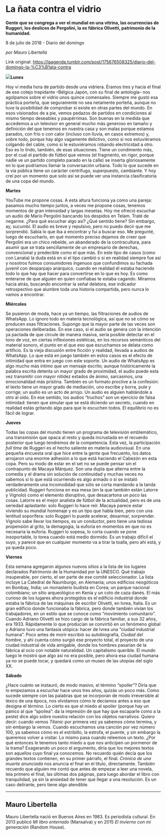 # La ñata contra el vidrio

**Gente que se congrega a ver el mundial en una vitrina, las ocurrencias de Ruggeri, los deslices de Pergolini, la ex fábrica Olivetti, patrimonio de la humanidad.**

8 de julio de 2018 - Diario del domingo

_por Mauro Libertella_

Link original: https://laagenda.tumblr.com/post/175676508325/diario-del-domingo-la-%C3%B1ata-contra

![](https://64.media.tumblr.com/1ae07641e8795cde160bac593dfcc16e/tumblr_pbh945CjAQ1u3lb1ko3_r1_1280.jpg)**Lunes**  

 
Hoy vi media hora de partido desde una vidriera. Éramos tres y hacia el final de ese cotejo trepidante –Bélgica Japón, con su final de antología– nos agolpamos sobre el vidrio unos quince comensales. Siempre me gustó esa práctica porteña, que seguramente no sea netamente porteña, aunque no tuve la posibilidad de comprobar si existe en otras partes del mundo. En esos visionados de a pie, vemos pedazos de partidos en condiciones al mismo tiempo deseables y paupérrimas. Son buenas en la medida que accedemos a un televisor en general mucho más generoso en tamaño y definición del que tenemos en nuestra casa y son malas porque estamos parados, con frío o con calor (incluso con lluvia, en casos extremos) y, sobre todo, porque hay algo vagamente delictivo, como si nos estuviéramos colgando del cable, como si le estuviéramos robando electricidad a otro. Eso es lo lindo, también, de esas situaciones. Tiene un condimento más, por el cual el partido de fútbol que vemos (el fragmento, en rigor, porque nadie ve un partido completo parado en la calle) se inserta gloriosamente en lo que podríamos llamar la conversación urbana. Todo lo que sucede en la vía pública tiene un carácter centrífugo, superpuesto, cambiante. Y hoy creí por un momento que solo así se puede ver una instancia clasificatoria de una copa del mundo.

**Martes**  

 
YouTube me propone cosas. A esta altura funciona ya como una pareja: pasamos mucho tiempo juntos, a veces me propone cosas, tenemos momentos de gran intensidad y largas mesetas. Hoy me ofreció escuchar un audio de Mario Pergolini bancando los despidos en Telam. Traté de negarme. ¿Para qué escuchar algo así? ¿Qué sentido tiene? Sin embargo, ay, sucumbí. El audio es breve y repulsivo, pero no puedo decir que me sorprendió. Sabía lo que iba a encontrar y fui a buscar eso. Me pregunté, luego de escucharlo, en qué momento preciso dejamos de creer que Pergolini era un chico rebelde, un abanderado de la contracultura, para asumir que se trata sencillamente de un empresario de derechas, convencional y predecible como el que más. En este tipo de casos (como con Lanata) la duda está en si el tipo cambió o si en realidad siempre fue así y nosotros fuimos consumidores ingenuos que confundimos su fachada juvenil con desparpajo anárquico, cuando en realidad él estaba haciendo todo lo que hay que hacer para convertirse en lo que es hoy. Es como enterarse de que alguien en quien confiabas te estaba cagando. Miramos hacia atrás, buscando encontrar la señal delatora, ese indicador retrospectivo que alumbre toda una historia compartida, pero nunca lo vamos a encontrar. 

**Miércoles**  

 
Se pusieron de moda, hace ya un tiempo, las filtraciones de audios de WhatsApp. Lo ignoro todo en materia tecnológica, así que no sé cómo se producen esas filtraciones. Supongo que la mayor parte de las veces son operaciones deliberadas. En ese caso, si el audio se genera con la intención ya pactada de que circule de manera masiva, sería posible detectar en el tono de voz, en ciertas inflexiones estéticas, en los recursos semánticos del material sonoro, el punto en el que eso que escuchamos se delata como artificio. Es la vieja discusión entre ficción y realidad, llevada a audios de WhatsApp. Lo que está en juego también en estos casos es el efecto de intimidad que entra en juego con este soporte. Un audio de WhatsApp es algo mucho más íntimo que un mensaje escrito; aunque históricamente la palabra escrita detenta un mayor grado de proximidad, el audio puede esta vez transmitir con mayor nitidez estados de ánimo, sarcasmos, una emocionalidad más prístina. También es un formato proclive a la confesión: el texto tiene un mayor grado de mediación, uno escribe y borra, pule y corrige; un audio es un acto de arrojo. Un audio es alguien hablándole a otro al oído. En ese sentido, los audios “truchos” son un ejercicio de falsa intimidad: tienen que simular que se está diciendo un secreto, cuando en realidad estás gritando algo para que lo escuchen todos. El equilibrio no es fácil de lograr. 

**Jueves**  

Todas las copas del mundo tienen un programa de televisión emblemático, una transmisión que opaca al resto y queda incrustada en el recuerdo posterior que luego tendremos de la competencia. Esta vez, la participación *full time* de Ruggeri es el hecho saliente en materia audiovisual. En una pequeña encuesta oral que hice entre la gente que frecuento, los datos arrojaron una enorme adhesión a lo que está haciendo el Cabezón en esta copa. Pero su modo de estar en el set no se puede pensar sin el contrapunto de Macaya Márquez. Son una dupla que alterna entre la comedia y el drama sin solución de continuidad y muchas veces no sabemos si lo que está ocurriendo es algo armado o si se instaló verdaderamente una incomodidad que sólo se corta mandando a la tanda publicidad. Ruggeri funciona en esa mesa (en la que también están Latorre y Vignolo) como el elemento disruptivo, que desacartona un poco las cosas. Latorre es el mejor analista de fútbol de la actualidad, pero es de una seriedad aplastante: solo Ruggeri lo hace reír. Macaya parece estar viviendo su mundial homenaje y es un tipo que habla bien, pero con una lentitud soporífera: solo Ruggeri lo puede acelerar, desarmar, sorprender. Vignolo sabe llevar los tiempos, es un conductor, pero tiene una tediosa propensión al grito, la demagogia, la euforia en momentos en que no es necesaria la euforia. Ruggeri lo sopesa, lo corta cuando se pone insoportable, lo torea cuando está medio dormido. Es un trabajo difícil el suyo, y parece que en cualquier momento va a tirar la toalla, pero ahí está, y ya queda poco. 

**Viernes**  


Esta semana agregaron algunos nuevos sitios a la lista de los lugares declarados Patrimonio de la Humanidad por la UNESCO. Qué trabajo insuperable, por cierto, el ser parte de ese comité seleccionador. La lista incluye La Catedral de Naumburgo, en Alemania; unos edificios neogóticos en Bombay, India; un monasterio budista en Corea; un parque nacional colombiano; un sitio arqueológico en Kenia y un coto de caza danés. El más curioso de los lugares ahora protegidos es el edificio industrial donde estaba la fábrica de las máquinas de escribir Olivetti, en Ivrea, Italia. Es un gran edificio donde funcionaba la fábrica, pero donde también vivían los trabajadores, en un estilo que se conoce como “movimiento comunitario”. Cuando Adriano Olivetti se hizo cargo de la fábrica familiar, a sus 32 años, era 1933. Rápidamente lo que producían se convirtió en un fenómeno global y Adriano tuvo una fantasía utópica: hacer de Ivrea una “ciudad industrial humana”. Poco antes de morir escribió su autobiografía, *Ciudad del hombre*, y ahí cuenta cómo surgió ese proyecto total, el proyecto de una ciudad industrial de vida amigable, donde los hombres pasarían de la fábrica al ocio con notable naturalidad. Un capitalismo querible. El mundo luego le mostró que algo así no era posible, pero ahora esa ciudad humana ya no se puede tocar, y quedará como un museo de las utopías del siglo XX.

**Sábado**  

 
¿Hace cuánto se instauró, de modo masivo, el término “spoiler”? Diría que lo empezamos a escuchar hace unos tres años, quizás un poco más. Como sucede siempre con las palabras que se incorporan de modo irreversible al léxico de una época, nos olvidamos cómo le decíamos antes a eso que designa el término. Lo cierto es que el miedo al spoiler (porque hay un pánico al que “spoilea”: da la impresión de que hay que escaparle como a la peste) dice algo sobre nuestra relación con los objetos narrativos. Quiero decir: cuando vemos *Titanic* por primera vez ya sabemos cómo termina, y sin embargo la vemos. Cuando escuchamos una canción por vez número 100, ya sabemos cómo es el estribillo, la estrofa, el puente, y sin embargo la queremos volver a visitar. Lo mismo pasa cuando releemos un texto. ¿Por qué entonces le tenemos tanto miedo a que nos anticipen un pormenor de la trama? Exagerando un poco el argumento, diría que los mejores textos son aquellos cuyo final ya conocemos. No recuerdo quién decía que los grandes textos contienen, en su primer párrafo, el final. *Crónica de una muerte anunciada* nos anuncia el final en el título, directamente. También recuerdo que alguien me contó que antes de empezar a leer una novela, leía primero el final, las últimas dos páginas, para luego abordar el libro con tranquilidad, ya sin la ansiedad de tener que llegar a una resolución. Es un caso delirante, pero tiene algo atendible. 

  




---

Mauro Libertella
----------------

 Mauro Libertella nació en Buenos Aires en 1983. Es periodista cultural. En 2013 publicó *Mi libro enterrado* (Mansalva) y en 2015 *El invierno con mi generación* (Random House).


